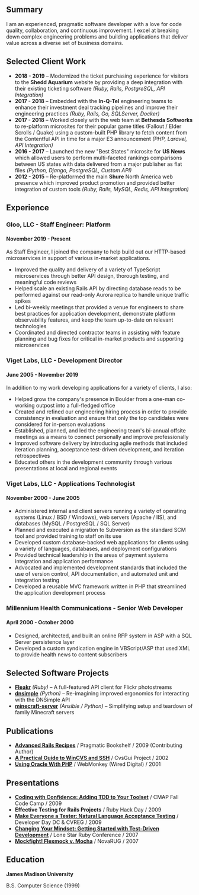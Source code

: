 ## Summary

I am an experienced, pragmatic software developer with a love for code
quality, collaboration, and continuous improvement. I excel at breaking down
complex engineering problems and building applications that deliver value across
a diverse set of business domains.

## Selected Client Work

- **2018 - 2019** &ndash; Modernized the ticket purchasing experience for visitors to the **Shedd Aquarium** website by providing a deep integration with their existing ticketing software _(Ruby, Rails, PostgreSQL, API Integration)_
- **2017 - 2018** &ndash; Embedded with the **In-Q-Tel** engineering teams to enhance their investment deal tracking pipelines and improve their engineering practices _(Ruby, Rails, Go, SQLServer, Docker)_
- **2017 - 2018** &ndash; Worked closely with the web team at **Bethesda Softworks** to re-platform microsites for their popular game titles (Fallout / Elder Scrolls / Quake) using a custom-built PHP library to fetch content from the Contentful API in time for a major E3 announcement _(PHP, Laravel, API Integration)_
- **2016 - 2017** &ndash; Launched the new "Best States" microsite for **US News** which allowed users to perform multi-faceted rankings comparisons between US states with data delivered from a major publisher as flat files _(Python, Django, PostgreSQL, Custom API)_
- **2012 - 2015** &ndash; Re-platformed the main **Shure** North America web presence which improved product promotion and provided better integration of custom tools _(Ruby, Rails, MySQL, Redis, API Integration)_

## Experience

### Gloo, LLC - Staff Engineer: Platform

#### November 2019 - Present

As Staff Engineer, I joined the company to help build out our HTTP-based microservices in support of various in-market applications.

- Improved the quality and delivery of a variety of TypeScript microservices through better API design, thorough testing, and meaningful code reviews
- Helped scale an existing Rails API by directing database reads to be performed against our read-only Aurora replica to handle unique traffic spikes
- Led bi-weekly meetings that provided a venue for engineers to share best practices for application development, demonstrate platform observability features, and keep the team up-to-date on relevant technologies
- Coordinated and directed contractor teams in assisting with feature planning and bug fixes for critical in-market products and supporting microservices

### Viget Labs, LLC - Development Director

#### June 2005 - November 2019

In addition to my work developing applications for a variety of clients, I also:

- Helped grow the company's presence in Boulder from a one-man co-working outpost into a full-fledged office
- Created and refined our engineering hiring process in order to provide consistency in evaluation and ensure that only the top candidates were considered for in-person evaluations
- Established, planned, and led the engineering team's bi-annual offsite meetings as a means to connect personally and improve professionally
- Improved software delivery by introducing agile methods that included iteration planning, acceptance test-driven development, and iteration retrospectives
- Educated others in the development community through various presentations at local and regional events

### Viget Labs, LLC - Applications Technologist

#### November 2000 - June 2005

- Administered internal and client servers running a variety of operating systems (Linux / BSD / Windows), web servers (Apache / IIS), and databases (MySQL / PostgreSQL / SQL Server)
- Planned and executed a migration to Subversion as the standard SCM tool and provided training to staff on its use
- Developed custom database-backed web applications for clients using a variety of languages, databases, and deployment configurations
- Provided technical leadership in the areas of payment systems integration and application performance
- Advocated and implemented development standards that included the use of version control, API documentation, and automated unit and integration testing
- Developed a reusable MVC framework written in PHP that streamlined the application development process

### Millennium Health Communications - Senior Web Developer

#### April 2000 - October 2000

- Designed, architected, and built an online RFP system in ASP with a SQL Server persistence layer
- Developed a custom syndication engine in VBScript/ASP that used XML to provide health news to content subscribers

## Selected Software Projects

- **[Fleakr](https://github.com/reagent/fleakr)** _(Ruby)_ &ndash; A full-featured API client for Flickr photostreams
- **[dnsimple](https://github.com/vigetlabs/dnsimple)** _(Python)_ &ndash; Re-imagining improved ergonomics for interacting with the DNSimple API
- **[minecraft-server](https://github.com/reagent/minecraft-server)** _(Ansible / Python)_ &ndash; Simplifying setup and teardown of family Minecraft servers

## Publications

- **[Advanced Rails Recipes](http://www.amazon.com/Advanced-Rails-Recipes-Mike-Clark/dp/0978739221/)** / Pragmatic Bookshelf / 2009 (Contributing Author)
- **[A Practical Guide to WinCVS and SSH](https://web.archive.org/web/20160317084631/http://www.google.com/search?q=a+practical+guide+to+wincvs+ssh)** / CvsGui Project / 2002
- **[Using Oracle With PHP](https://web.archive.org/web/20060312083752/http://webmonkey.com/webmonkey/01/26/index4a.html?tw=backend)** / WebMonkey (Wired Digital) / 2001

## Presentations

- **[Coding with Confidence: Adding TDD to Your Toolset](http://www.slideshare.net/reagent/coding-with-confidence-adding-tdd-to-your-toolset)** / CMAP Fall Code Camp / 2009
- **Effective Testing for Rails Projects** / Ruby Hack Day / 2009
- **[Make Everyone a Tester: Natural Language Acceptance Testing](http://www.slideshare.net/reagent/make-everyone-a-tester-natural-language-acceptance-testing-2446162)** / Developer Day DC & CVREG / 2009
- **[Changing Your Mindset: Getting Started with Test-Driven Development](http://www.slideshare.net/reagent/changing-your-mindset-getting-started-with-testdriven-development)** / Lone Star Ruby Conference / 2007
- **[Mockfight! Flexmock v. Mocha](http://www.slideshare.net/reagent/mockfight-flexmock-vs-mocha-2936911)** / NovaRUG / 2007

## Education

**James Madison University**

B.S. Computer Science (1999)
